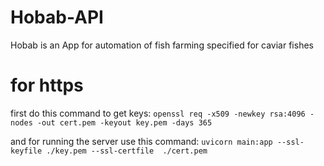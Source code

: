 # Hobab-API

Hobab is an App for automation of fish farming specified for caviar fishes

# for https

first do this command to get keys:
`openssl req -x509 -newkey rsa:4096 -nodes -out cert.pem -keyout key.pem -days 365`

and for running the server use this command:
`uvicorn main:app --ssl-keyfile ./key.pem --ssl-certfile  ./cert.pem`
